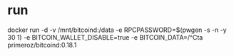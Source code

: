 # run

docker run -d -v /mnt/bitcoind:/data -e RPCPASSWORD=$(pwgen -s -n -y 30 1)  -e BITCOIN_WALLET_DISABLE=true -e BITCOIN_DATA=/^Cta primeroz/bitcoind:0.18.1 

